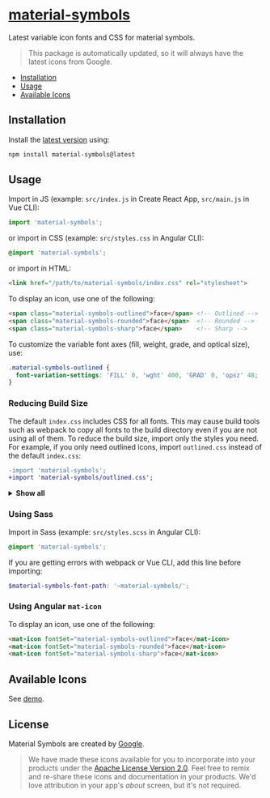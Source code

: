 # [material-symbols](https://github.com/marella/material-symbols/tree/main/material-symbols)

Latest variable icon fonts and CSS for material symbols.

> This package is automatically updated, so it will always have the latest icons from Google.

- [Installation](#installation)
- [Usage](#usage)
- [Available Icons](#available-icons)

## Installation

Install the [latest version][releases] using:

```sh
npm install material-symbols@latest
```

## Usage

Import in JS (example: `src/index.js` in Create React App, `src/main.js` in Vue CLI):

```js
import 'material-symbols';
```

or import in CSS (example: `src/styles.css` in Angular CLI):

```css
@import 'material-symbols';
```

or import in HTML:

```html
<link href="/path/to/material-symbols/index.css" rel="stylesheet">
```

To display an icon, use one of the following:

```html
<span class="material-symbols-outlined">face</span> <!-- Outlined -->
<span class="material-symbols-rounded">face</span>  <!-- Rounded -->
<span class="material-symbols-sharp">face</span>    <!-- Sharp -->
```

To customize the variable font axes (fill, weight, grade, and optical size), use:

```css
.material-symbols-outlined {
  font-variation-settings: 'FILL' 0, 'wght' 400, 'GRAD' 0, 'opsz' 48;
}
```

### Reducing Build Size

The default `index.css` includes CSS for all fonts. This may cause build tools such as webpack to copy all fonts to the build directory even if you are not using all of them. To reduce the build size, import only the styles you need. For example, if you only need outlined icons, import `outlined.css` instead of the default `index.css`:

```diff
-import 'material-symbols';
+import 'material-symbols/outlined.css';
```

<details>
<summary><strong>Show all</strong></summary><br>

Icons | CSS | Sass
:--- | :--- | :---
Outlined | outlined.css | outlined.scss
Rounded | rounded.css | rounded.scss
Sharp | sharp.css | sharp.scss

</details>

### Using Sass

Import in Sass (example: `src/styles.scss` in Angular CLI):

```scss
@import 'material-symbols';
```

If you are getting errors with webpack or Vue CLI, add this line before importing:

```scss
$material-symbols-font-path: '~material-symbols/';
```

### Using Angular `mat-icon`

To display an icon, use one of the following:

```html
<mat-icon fontSet="material-symbols-outlined">face</mat-icon>
<mat-icon fontSet="material-symbols-rounded">face</mat-icon>
<mat-icon fontSet="material-symbols-sharp">face</mat-icon>
```

## Available Icons

See [demo].

## License

Material Symbols are created by [Google](https://github.com/google/material-design-icons#license).

> We have made these icons available for you to incorporate into your products under the [Apache License Version 2.0][license]. Feel free to remix and re-share these icons and documentation in your products.
We'd love attribution in your app's *about* screen, but it's not required.

[releases]: https://github.com/marella/material-symbols/releases
[license]: https://github.com/marella/material-symbols/blob/main/material-symbols/LICENSE
[demo]: https://marella.github.io/material-symbols/demo/

